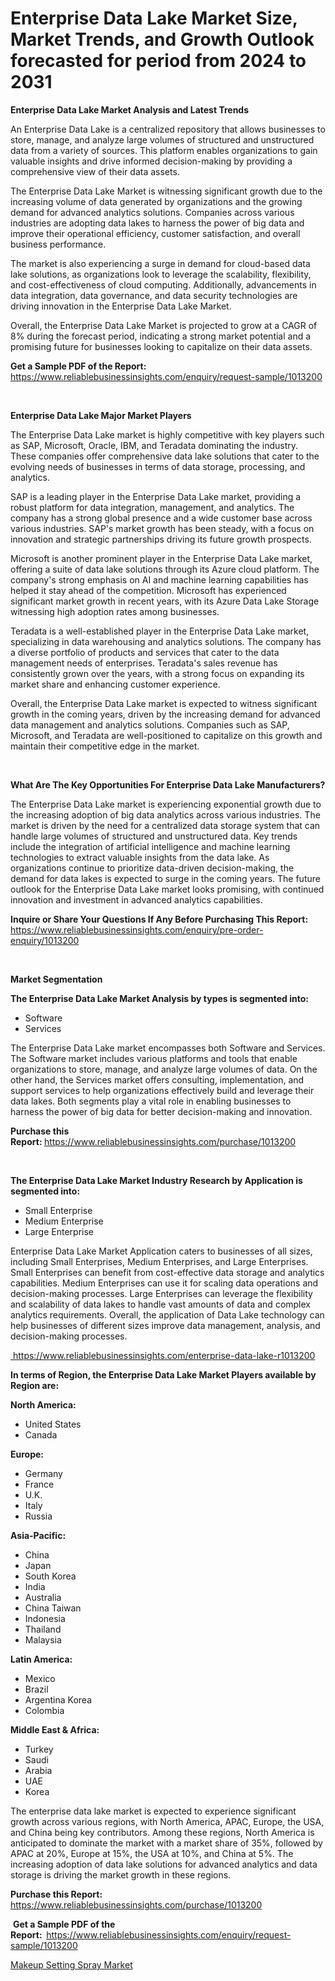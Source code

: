 <p><h1>Enterprise Data Lake Market Size, Market Trends, and Growth Outlook forecasted for period from 2024 to 2031</h1></p><p><strong>Enterprise Data Lake Market Analysis and Latest Trends</strong></p>
<p><p>An Enterprise Data Lake is a centralized repository that allows businesses to store, manage, and analyze large volumes of structured and unstructured data from a variety of sources. This platform enables organizations to gain valuable insights and drive informed decision-making by providing a comprehensive view of their data assets.</p><p>The Enterprise Data Lake Market is witnessing significant growth due to the increasing volume of data generated by organizations and the growing demand for advanced analytics solutions. Companies across various industries are adopting data lakes to harness the power of big data and improve their operational efficiency, customer satisfaction, and overall business performance.</p><p>The market is also experiencing a surge in demand for cloud-based data lake solutions, as organizations look to leverage the scalability, flexibility, and cost-effectiveness of cloud computing. Additionally, advancements in data integration, data governance, and data security technologies are driving innovation in the Enterprise Data Lake Market.</p><p>Overall, the Enterprise Data Lake Market is projected to grow at a CAGR of 8% during the forecast period, indicating a strong market potential and a promising future for businesses looking to capitalize on their data assets.</p></p>
<p><strong>Get a Sample PDF of the Report:&nbsp;</strong> <a href="https://www.reliablebusinessinsights.com/enquiry/request-sample/1013200">https://www.reliablebusinessinsights.com/enquiry/request-sample/1013200</a></p>
<p>&nbsp;</p>
<p><strong>Enterprise Data Lake Major Market Players</strong></p>
<p><p>The Enterprise Data Lake market is highly competitive with key players such as SAP, Microsoft, Oracle, IBM, and Teradata dominating the industry. These companies offer comprehensive data lake solutions that cater to the evolving needs of businesses in terms of data storage, processing, and analytics.</p><p>SAP is a leading player in the Enterprise Data Lake market, providing a robust platform for data integration, management, and analytics. The company has a strong global presence and a wide customer base across various industries. SAP's market growth has been steady, with a focus on innovation and strategic partnerships driving its future growth prospects.</p><p>Microsoft is another prominent player in the Enterprise Data Lake market, offering a suite of data lake solutions through its Azure cloud platform. The company's strong emphasis on AI and machine learning capabilities has helped it stay ahead of the competition. Microsoft has experienced significant market growth in recent years, with its Azure Data Lake Storage witnessing high adoption rates among businesses.</p><p>Teradata is a well-established player in the Enterprise Data Lake market, specializing in data warehousing and analytics solutions. The company has a diverse portfolio of products and services that cater to the data management needs of enterprises. Teradata's sales revenue has consistently grown over the years, with a strong focus on expanding its market share and enhancing customer experience.</p><p>Overall, the Enterprise Data Lake market is expected to witness significant growth in the coming years, driven by the increasing demand for advanced data management and analytics solutions. Companies such as SAP, Microsoft, and Teradata are well-positioned to capitalize on this growth and maintain their competitive edge in the market.</p></p>
<p>&nbsp;</p>
<p><strong>What Are The Key Opportunities For Enterprise Data Lake Manufacturers?</strong></p>
<p><p>The Enterprise Data Lake market is experiencing exponential growth due to the increasing adoption of big data analytics across various industries. The market is driven by the need for a centralized data storage system that can handle large volumes of structured and unstructured data. Key trends include the integration of artificial intelligence and machine learning technologies to extract valuable insights from the data lake. As organizations continue to prioritize data-driven decision-making, the demand for data lakes is expected to surge in the coming years. The future outlook for the Enterprise Data Lake market looks promising, with continued innovation and investment in advanced analytics capabilities.</p></p>
<p><strong>Inquire or Share Your Questions If Any Before Purchasing This Report:</strong> <a href="https://www.reliablebusinessinsights.com/enquiry/pre-order-enquiry/1013200">https://www.reliablebusinessinsights.com/enquiry/pre-order-enquiry/1013200</a></p>
<p>&nbsp;</p>
<p><strong>Market Segmentation</strong></p>
<p><strong>The Enterprise Data Lake Market Analysis by types is segmented into:</strong></p>
<p><ul><li>Software</li><li>Services</li></ul></p>
<p><p>The Enterprise Data Lake market encompasses both Software and Services. The Software market includes various platforms and tools that enable organizations to store, manage, and analyze large volumes of data. On the other hand, the Services market offers consulting, implementation, and support services to help organizations effectively build and leverage their data lakes. Both segments play a vital role in enabling businesses to harness the power of big data for better decision-making and innovation.</p></p>
<p><strong>Purchase this Report:&nbsp;</strong><a href="https://www.reliablebusinessinsights.com/purchase/1013200">https://www.reliablebusinessinsights.com/purchase/1013200</a></p>
<p>&nbsp;</p>
<p><strong>The Enterprise Data Lake Market Industry Research by Application is segmented into:</strong></p>
<p><ul><li>Small Enterprise</li><li>Medium Enterprise</li><li>Large Enterprise</li></ul></p>
<p><p>Enterprise Data Lake Market Application caters to businesses of all sizes, including Small Enterprises, Medium Enterprises, and Large Enterprises. Small Enterprises can benefit from cost-effective data storage and analytics capabilities. Medium Enterprises can use it for scaling data operations and decision-making processes. Large Enterprises can leverage the flexibility and scalability of data lakes to handle vast amounts of data and complex analytics requirements. Overall, the application of Data Lake technology can help businesses of different sizes improve data management, analysis, and decision-making processes.</p></p>
<p><a href="https://www.reliablebusinessinsights.com/enterprise-data-lake-r1013200">&nbsp;https://www.reliablebusinessinsights.com/enterprise-data-lake-r1013200</a></p>
<p><strong>In terms of Region, the Enterprise Data Lake Market Players available by Region are:</strong></p>
<p>
    <p> <strong> North America: </strong>
        <ul>
            <li>United States</li>
            <li>Canada</li>
        </ul>
        </p> 
    <p> <strong> Europe: </strong>
        <ul>
            <li>Germany</li>
            <li>France</li>
            <li>U.K.</li>
            <li>Italy</li>
            <li>Russia</li>
        </ul>
        </p> 
    <p> <strong> Asia-Pacific: </strong>
        <ul>
            <li>China</li>
            <li>Japan</li>
            <li>South Korea</li>
            <li>India</li>
            <li>Australia</li>
            <li>China Taiwan</li>
            <li>Indonesia</li>
            <li>Thailand</li>
            <li>Malaysia</li>
        </ul>
        </p> 
    <p> <strong> Latin America: </strong>
        <ul>
            <li>Mexico</li>
            <li>Brazil</li>
            <li>Argentina Korea</li>
            <li>Colombia</li>
        </ul>
        </p> 
    <p> <strong> Middle East & Africa: </strong>
        <ul>
            <li>Turkey</li>
            <li>Saudi</li>
            <li>Arabia</li>
            <li>UAE</li>
            <li>Korea</li>
        </ul>
    </p>
    </p>
<p><p>The enterprise data lake market is expected to experience significant growth across various regions, with North America, APAC, Europe, the USA, and China being key contributors. Among these regions, North America is anticipated to dominate the market with a market share of 35%, followed by APAC at 20%, Europe at 15%, the USA at 10%, and China at 5%. The increasing adoption of data lake solutions for advanced analytics and data storage is driving the market growth in these regions.</p></p>
<p><strong>Purchase this Report: </strong><a href="https://www.reliablebusinessinsights.com/purchase/1013200">https://www.reliablebusinessinsights.com/purchase/1013200</a></p>
<p>&nbsp;<strong>Get a Sample PDF of the Report:&nbsp;&nbsp;</strong><a href="https://www.reliablebusinessinsights.com/enquiry/request-sample/1013200">https://www.reliablebusinessinsights.com/enquiry/request-sample/1013200</a></p>
<p><strong></strong></p>
<p><p><a href="https://github.com/eugeneKim6262/Market-Research-Report-List-1/blob/main/makeup-setting-spray-market.md">Makeup Setting Spray Market</a></p></p>